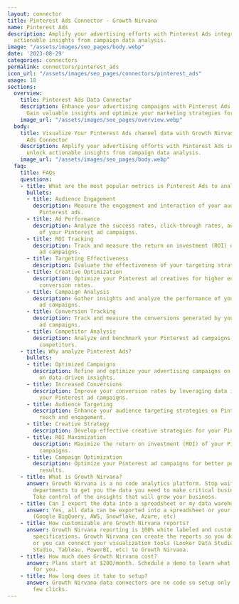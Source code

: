 ```yaml
---
layout: connector
title: Pinterest Ads Connector - Growth Nirvana
name: Pinterest Ads
description: Amplify your advertising efforts with Pinterest Ads integration and unlock
  actionable insights from campaign data analysis.
image: "/assets/images/seo_pages/body.webp"
date: '2023-08-29'
categories: connectors
permalink: connectors/pinterest_ads
icon_url: "/assets/images/seo_pages/connectors/pinterest_ads"
usage: 18
sections:
  overview:
    title: Pinterest Ads Data Connector
    description: Enhance your advertising campaigns with Pinterest Ads integration.
      Gain valuable insights and optimize your marketing strategies for maximum impact.
    image_url: "/assets/images/seo_pages/overview.webp"
  body:
    title: Visualize Your Pinterest Ads channel data with Growth Nirvana's Pinterest
      Ads Connector
    description: Amplify your advertising efforts with Pinterest Ads integration and
      unlock actionable insights from campaign data analysis.
    image_url: "/assets/images/seo_pages/body.webp"
  faq:
    title: FAQs
    questions:
    - title: What are the most popular metrics in Pinterest Ads to analyze?
      bullets:
      - title: Audience Engagement
        description: Measure the engagement and interaction of your audience with
          Pinterest ads.
      - title: Ad Performance
        description: Analyze the success rates, click-through rates, and conversions
          of your Pinterest ad campaigns.
      - title: ROI Tracking
        description: Track and measure the return on investment (ROI) of your Pinterest
          ad campaigns.
      - title: Targeting Effectiveness
        description: Evaluate the effectiveness of your targeting strategies on Pinterest.
      - title: Creative Optimization
        description: Optimize your Pinterest ad creatives for higher engagement and
          conversion rates.
      - title: Campaign Analysis
        description: Gather insights and analyze the performance of your Pinterest
          ad campaigns.
      - title: Conversion Tracking
        description: Track and measure the conversions generated by your Pinterest
          ad campaigns.
      - title: Competitor Analysis
        description: Analyze and benchmark your Pinterest ad campaigns against your
          competitors.
    - title: Why analyze Pinterest Ads?
      bullets:
      - title: Optimized Campaigns
        description: Refine and optimize your advertising campaigns on Pinterest based
          on data-driven insights.
      - title: Increased Conversions
        description: Improve your conversion rates by leveraging data insights from
          your Pinterest ad campaigns.
      - title: Audience Targeting
        description: Enhance your audience targeting strategies on Pinterest for better
          reach and engagement.
      - title: Creative Strategy
        description: Develop effective creative strategies for your Pinterest ad campaigns.
      - title: ROI Maximization
        description: Maximize the return on investment (ROI) of your Pinterest ad
          campaigns.
      - title: Campaign Optimization
        description: Optimize your Pinterest ad campaigns for better performance and
          results.
    - title: What is Growth Nirvana?
      answer: Growth Nirvana is a no code analytics platform. Stop waiting for other
        departments to get you the data you need to make critical business decisions.
        Take control of the insights that will grow your business.
    - title: Can I export the data into a spreadsheet or my data warehouse?
      answer: Yes, all data can be exported into a spreadsheet or your data warehouse
        (Google BigQuery, AWS, Snowflake, Azure, etc)
    - title: How customizable are Growth Nirvana reports?
      answer: Growth Nirvana reporting is 100% white labeled and customized to your
        specifications. Growth Nirvana can create the reports so you don’t have to
        or you can connect your visualization tools (Looker Data Studio/Google Data
        Studio, Tableau, PowerBI, etc) to Growth Nirvana.
    - title: How much does Growth Nirvana cost?
      answer: Plans start at $200/month. Schedule a demo to learn what plan is best
        for you.
    - title: How long does it take to setup?
      answer: Growth Nirvana data connectors are no code so setup only requires a
        few clicks.
---
```

